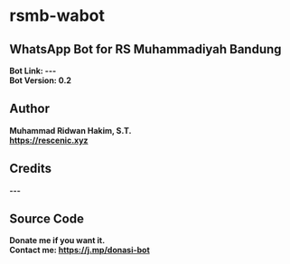 # rsmb-wabot

## WhatsApp Bot for RS Muhammadiyah Bandung

**Bot Link: ---**</br>
**Bot Version: 0.2**

## Author

**Muhammad Ridwan Hakim, S.T.**</br>
**https://rescenic.xyz**

## Credits

**---**</br>

## Source Code

**Donate me if you want it.**</br>
**Contact me: https://j.mp/donasi-bot**
